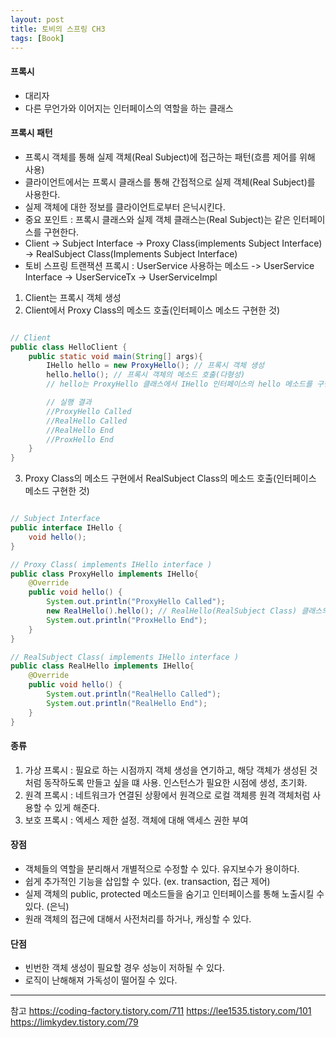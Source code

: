 ```yaml
---
layout: post
title: 토비의 스프링 CH3
tags: [Book]
---
```


#### 프록시 

- 대리자
- 다른 무언가와 이어지는 인터페이스의 역할을 하는 클래스 

#### 프록시 패턴

- 프록시 객체를 통해 실제 객체(Real Subject)에 접근하는 패턴(흐름 제어를 위해 사용)
- 클라이언트에서는 프록시 클래스를 통해 간접적으로 실제 객체(Real Subject)를 사용한다. 
- 실제 객체에 대한 정보를 클라이언트로부터 은닉시킨다.
- 중요 포인트 : 프록시 클래스와 실제 객체 클래스는(Real Subject)는 같은 인터페이스를 구현한다.
- Client -> Subject Interface -> Proxy Class(implements Subject Interface) -> RealSubject Class(Implements Subject Interface)
- 토비 스프링 트랜잭션 프록시 : UserService 사용하는 메소드 -> UserService Interface -> UserServiceTx -> UserServiceImpl

1. Client는 프록시 객체 생성 
2. Client에서 Proxy Class의 메소드 호출(인터페이스 메소드 구현한 것)

``` java

// Client
public class HelloClient {
    public static void main(String[] args){
        IHello hello = new ProxyHello(); // 프록시 객체 생성
        hello.hello(); // 프록시 객체의 메소드 호출(다형성) 
        // hello는 ProxyHello 클래스에서 IHello 인터페이스의 hello 메소드를 구현한 것 

        // 실행 결과
        //ProxyHello Called
        //RealHello Called
        //RealHello End
        //ProxHello End
    }
}

```

3. Proxy Class의 메소드 구현에서 RealSubject Class의 메소드 호출(인터페이스 메소드 구현한 것)

``` java

// Subject Interface
public interface IHello {
    void hello();
}

// Proxy Class( implements IHello interface )
public class ProxyHello implements IHello{
    @Override
    public void hello() {
        System.out.println("ProxyHello Called");
        new RealHello().hello(); // RealHello(RealSubject Class) 클래스의 메소드 호출
        System.out.println("ProxHello End");
    }
}

// RealSubject Class( implements IHello interface )
public class RealHello implements IHello{
    @Override
    public void hello() {
        System.out.println("RealHello Called");
        System.out.println("RealHello End");
    }
}

``` 

#### 종류 

1. 가상 프록시 : 필요로 하는 시점까지 객체 생성을 연기하고, 해당 객체가 생성된 것처럼 동작하도록 만들고 싶을 떄 사용. 인스턴스가 필요한 시점에 생성, 초기화.
2. 원격 프록시 : 네트워크가 연결된 상황에서 원격으로 로컬 객체릉 원격 객체처럼 사용할 수 있게 해준다.
3. 보호 프록시 : 엑세스 제한 설정. 객체에 대해 액세스 권한 부여

#### 장점

- 객체들의 역할을 분리해서 개별적으로 수정할 수 있다. 유지보수가 용이하다.
- 쉽게 추가적인 기능을 삽입할 수 있다. (ex. transaction, 접근 제어)
- 실제 객체의 public, protected 메소드들을 숨기고 인터페이스를 통해 노출시킬 수 있다. (은닉)
- 원래 객체의 접근에 대해서 사전처리를 하거나, 캐싱할 수 있다.

#### 단점

- 빈번한 객체 생성이 필요할 경우 성능이 저하될 수 있다.
- 로직이 난해해져 가독성이 떨어질 수 있다.

* * *
참고
https://coding-factory.tistory.com/711
https://lee1535.tistory.com/101
https://limkydev.tistory.com/79